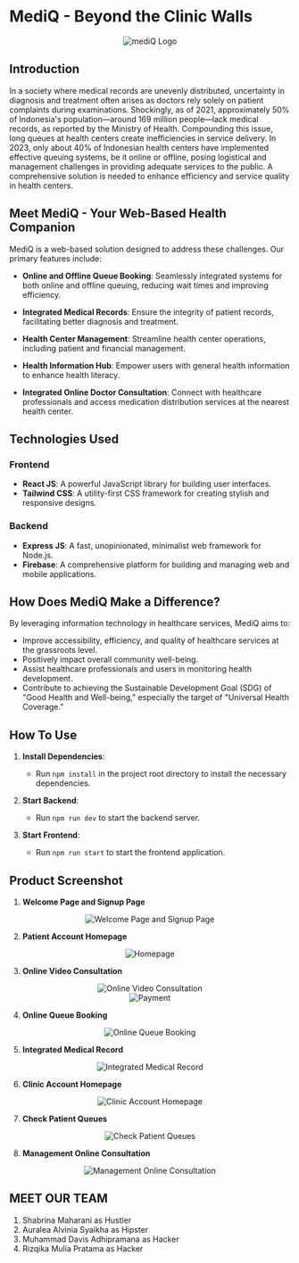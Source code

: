 # MediQ - Beyond the Clinic Walls

<div align="center">
  <img src="mediq_Logo.png" alt="mediQ Logo" />
</div>

## Introduction

In a society where medical records are unevenly distributed, uncertainty in diagnosis and treatment often arises as doctors rely solely on patient complaints during examinations. Shockingly, as of 2021, approximately 50% of Indonesia's population—around 169 million people—lack medical records, as reported by the Ministry of Health. Compounding this issue, long queues at health centers create inefficiencies in service delivery. In 2023, only about 40% of Indonesian health centers have implemented effective queuing systems, be it online or offline, posing logistical and management challenges in providing adequate services to the public. A comprehensive solution is needed to enhance efficiency and service quality in health centers.

## Meet MediQ - Your Web-Based Health Companion

MediQ is a web-based solution designed to address these challenges. Our primary features include:

- **Online and Offline Queue Booking**: Seamlessly integrated systems for both online and offline queuing, reducing wait times and improving efficiency.

- **Integrated Medical Records**: Ensure the integrity of patient records, facilitating better diagnosis and treatment.

- **Health Center Management**: Streamline health center operations, including patient and financial management.

- **Health Information Hub**: Empower users with general health information to enhance health literacy.

- **Integrated Online Doctor Consultation**: Connect with healthcare professionals and access medication distribution services at the nearest health center.

## Technologies Used

### Frontend
- **React JS**: A powerful JavaScript library for building user interfaces.
- **Tailwind CSS**: A utility-first CSS framework for creating stylish and responsive designs.

### Backend
- **Express JS**: A fast, unopinionated, minimalist web framework for Node.js.
- **Firebase**: A comprehensive platform for building and managing web and mobile applications.

## How Does MediQ Make a Difference?

By leveraging information technology in healthcare services, MediQ aims to:

- Improve accessibility, efficiency, and quality of healthcare services at the grassroots level.
- Positively impact overall community well-being.
- Assist healthcare professionals and users in monitoring health development.
- Contribute to achieving the Sustainable Development Goal (SDG) of "Good Health and Well-being," especially the target of "Universal Health Coverage."


## How To Use
1. **Install Dependencies**:
   - Run `npm install` in the project root directory to install the necessary dependencies.

2. **Start Backend**:
   - Run `npm run dev` to start the backend server.

3. **Start Frontend**:
   - Run `npm run start` to start the frontend application.

## Product Screenshot

1. **Welcome Page and Signup Page**
<div align="center">
  <img src="1.png" alt="Welcome Page and Signup Page" />
</div> 

2. **Patient Account Homepage**

<div align="center">
  <img src="2.png" alt="Homepage" />
</div>

3. **Online Video Consultation**
   
<div align="center">
  <img src="3.png" alt="Online Video Consultation" />
</div>

<div align="center">
  <img src="4.png" alt="Payment" />
</div>

4. **Online Queue Booking**

<div align="center">
  <img src="maps.png" alt="Online Queue Booking" />
</div>
   
5. **Integrated Medical Record**

<div align="center">
  <img src="6.png" alt="Integrated Medical Record" />
</div> 

6. **Clinic Account Homepage**

<div align="center">
  <img src="7.png" alt="Clinic Account Homepage" />
</div> 

7. **Check Patient Queues**

<div align="center">
  <img src="8.png" alt="Check Patient Queues" />
</div> 
   
8. **Management Online Consultation**

<div align="center">
  <img src="Add a subheading (5).png" alt="Management Online Consultation" />
</div> 

## MEET OUR TEAM
1. Shabrina Maharani as Hustler
2. Auralea Alvinia Syaikha as Hipster
3. Muhammad Davis Adhipramana as Hacker
4. Rizqika Mulia Pratama as Hacker

   
